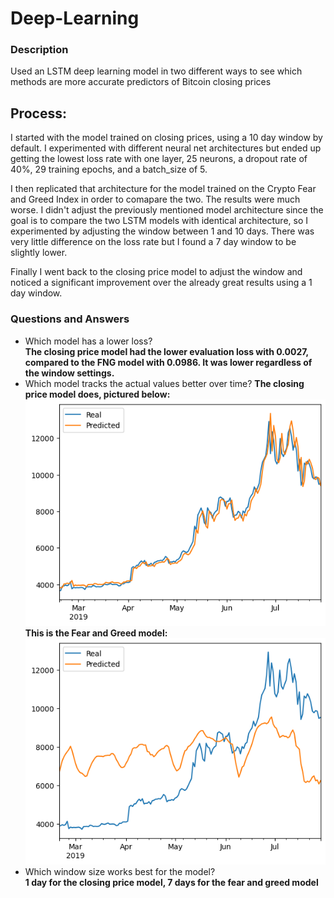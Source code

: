 # Deep-Learning

### Description
Used an LSTM deep learning model in two different ways to see which methods are more accurate predictors of Bitcoin closing prices

## Process:
I started with the model trained on closing prices, using a 10 day window by default. I experimented with different neural net architectures but ended up getting the lowest loss rate with one layer, 25 neurons, a dropout rate of 40%, 29 training epochs, and a batch_size of 5.

I then replicated that architecture for the model trained on the Crypto Fear and Greed Index in order to comapare the two. The results were much worse. I didn't adjust the previously mentioned model architecture since the goal is to compare the two LSTM models with identical architecture, so I experimented by adjusting the window between 1 and 10 days. There was very little difference on the loss rate but I found a 7 day window to be slightly lower.

Finally I went back to the closing price model to adjust the window and noticed a significant improvement over the already great results using a 1 day window.

### Questions and Answers
* Which model has a lower loss?  
**The closing price model had the lower evaluation loss with 0.0027, compared to the FNG model with 0.0986. It was lower regardless of the window settings.**
* Which model tracks the actual values better over time?
**The closing price model does, pictured below:**  
![Closing Price LSTM 1 day window 1 layer 25 neurons](Resources/loss_0.0028_window_1.png)  
**This is the Fear and Greed model:**  
![Fear and Greed LSTM 7 day window 1 layer 25 neurons](Resources/loss_0.098.png)  
* Which window size works best for the model?  
**1 day for the closing price model, 7 days for the fear and greed model**